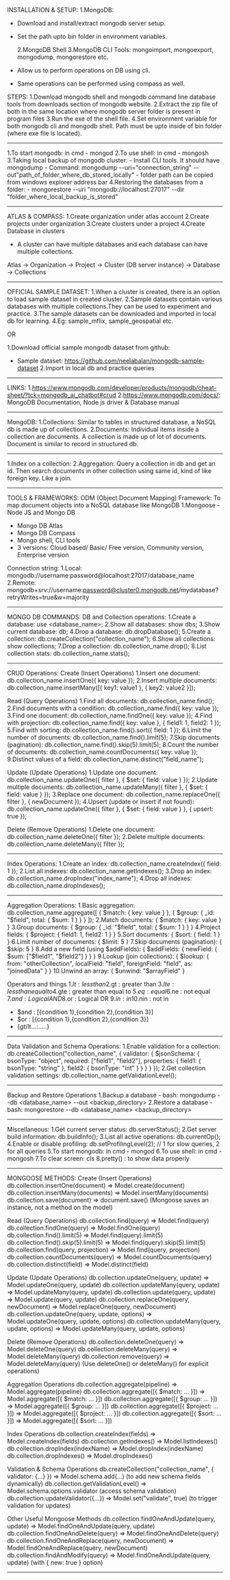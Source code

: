 INSTALLATION & SETUP:
1.MongoDB:

- Download and install/extract mongodb server setup.
- Set the path upto bin folder in environment variables.

  2.MongoDB Shell
  3.MongoDB CLI Tools: mongoimport, mongoexport, mongodump, mongorestore etc.

- Allow us to perform operations on DB using cli.
- Same operations can be performed using compass as well.

STEPS:
1.Download mongodb shell and mongodb command line database tools from downloads section of mongodb website.
2.Extract the zip file of both in the same location where mongodb server folder is present in program files
3.Run the exe of the shell file.
4.Set environment variable for both mongodb cli and mongodb shell. Path must be upto inside of bin folder (where exe file is located).

---

1.To start mongodb: in cmd - mongod
2.To use shell: in cmd - mongosh
3.Taking local backup of mongodb cluster: - Install CLI tools. It should have mongodump - Command: mongodump --uri="connection_string" --out"path_of_folder_where_db_stored_locally" - folder path can be copied from windows explorer address bar
4.Restoring the databases from a folder: - mongorestore --uri "mongodb://localhost:27017" --dir "folder_where_local_backup_is_stored"

---

ATLAS & COMPASS:
1.Create organization under atlas account
2.Create projects under organization
3.Create clusters under a project
4.Create Database in clusters

- A cluster can have multiple databases and each database can have multiple collections.

Atlas -> Organization -> Project -> Cluster (DB server instance) -> Database -> Collections

---

OFFICIAL SAMPLE DATASET:
1.When a cluster is created, there is an option to load sample dataset in created cluster.
2.Sample datasets contain various databases with multiple collections.They can be used to experiment and practice.
3.The sample datasets can be downloaded and imported in local db for learning.
4.Eg: sample_mflix, sample_geospatial etc.

OR

1.Download official sample mongodb dataset from github:

- Sample dataset: https://github.com/neelabalan/mongodb-sample-dataset
  2.Import in local db and practice queries

---

LINKS: 1.https://www.mongodb.com/developer/products/mongodb/cheat-sheet/?tck=mongodb_ai_chatbot#crud 2.https://www.mongodb.com/docs/: MongoDB Documentation, Node js driver & Database manual

---

MongoDB:
1.Collections: Similar to tables in structured database, a NoSQL db is made up of collections.
2.Documents: Individual items inside a collection are documents. A collection is made up of lot of documents. Document is similar to record in structured db.

---

1.Index on a collection:
2.Aggregation: Query a collection in db and get an id. Then search documents in other collection using same id, kind of like foreign key. Like a join.

---

TOOLS & FRAMEWORKS:
ODM (Object Document Mapping) Framework: To map document objects into a NoSQL database like MongoDB
1.Mongoose - Node JS and Mongo DB

- Mongo DB Atlas
- Mongo DB Compass
- Mongo shell, CLI tools
- 3 versions: Cloud based/ Basic/ Free version, Community version, Enterprise version

Connection string:
1.Local: mongodb://username:password@localhost:27017/database_name
2.Remote: mongodb+srv://username:password@cluster0.mongodb.net/mydatabase?retryWrites=true&w=majority

---

MONGO DB COMMANDS:
DB and Collection operations:
1.Create a database: use <database_name>;
2.Show all databases: show dbs;
3.Show current database: db;
4.Drop a database: db.dropDatabase();
5.Create a collection: db.createCollection("collection_name");
6.Show all collections: show collections;
7.Drop a collection: db.collection_name.drop();
8.List collection stats: db.collection_name.stats();

---

CRUD Operations:
Create (Insert Operations)
1.Insert one document: db.collection_name.insertOne({ key: value });
2.Insert multiple documents: db.collection_name.insertMany([{ key1: value1 }, { key2: value2 }]);

Read (Query Operations)
1.Find all documents: db.collection_name.find();
2.Find documents with a condition: db.collection_name.find({ key: value });
3.Find one document: db.collection_name.findOne({ key: value });
4.Find with projection: db.collection_name.find({ key: value }, { field1: 1, field2: 1 });
5.Find with sorting: db.collection_name.find().sort({ field: 1 });
6.Limit the number of documents: db.collection_name.find().limit(5);
7.Skip documents (pagination): db.collection_name.find().skip(5).limit(5);
8.Count the number of documents: db.collection_name.countDocuments({ key: value });
9.Distinct values of a field: db.collection_name.distinct("field_name");

Update (Update Operations)
1.Update one document: db.collection_name.updateOne({ filter }, { $set: { field: value } });
2.Update multiple documents: db.collection_name.updateMany({ filter }, { $set: { field: value } });
3.Replace one document: db.collection_name.replaceOne({ filter }, { newDocument });
4.Upsert (update or insert if not found): db.collection_name.updateOne({ filter }, { $set: { field: value } }, { upsert: true });

Delete (Remove Operations)
1.Delete one document: db.collection_name.deleteOne({ filter });
2.Delete multiple documents: db.collection_name.deleteMany({ filter });

---

Index Operations:
1.Create an index: db.collection_name.createIndex({ field: 1 });
2.List all indexes: db.collection_name.getIndexes();
3.Drop an index: db.collection_name.dropIndex("index_name");
4.Drop all indexes: db.collection_name.dropIndexes();

---

Aggregation Operations:
1.Basic aggregation: db.collection_name.aggregate([ { $match: { key: value } }, { $group: { _id: "$field", total: { $sum: 1 } } } ]);
2.Match documents: { $match: { key: value } }
3.Group documents: { $group: { _id: "$field", total: { $sum: 1 } } }
4.Project fields: { $project: { field1: 1, field2: 1 } }
5.Sort documents: { $sort: { field: 1 } }
6.Limit number of documents: { $limit: 5 }
7.Skip documents (pagination): { $skip: 5 }
8.Add a new field (using $addFields): { $addFields: { newField: { $sum: ["$field1", "$field2"] } } }
9.Lookup (join collections): { $lookup: { from: "otherCollection", localField: "field", foreignField: "field", as: "joinedData" } }
10.Unwind an array: { $unwind: "$arrayField" }

Operators and things 1.$lt : less than
2.$gt : greater than 3.$lte : less than equal to
4.$gte : greater than equal to 5.$eq : equal
6.$ne : not equal 7.$and : Logical AND
8.$or : Logical OR 9.$in : in
10.$nin : not in

- $and : [{condition 1},{condition 2},{condition 3}]
- $or : [{condition 1},{condition 2},{condition 3}]
- {$gt/$lt...:.....}

---

Data Validation and Schema Operations:
1.Enable validation for a collection:
db.createCollection("collection_name", {
validator: {
$jsonSchema: {
bsonType: "object",
required: ["field1", "field2"],
properties: {
field1: { bsonType: "string" },
field2: { bsonType: "int" }
}
}
}
});
2.Get collection validation settings: db.collection_name.getValidationLevel();

---

Backup and Restore Operations
1.Backup a database - bash: mongodump --db <database_name> --out <backup_directory>
2.Restore a database - bash: mongorestore --db <database_name> <backup_directory>

---

Miscellaneous:
1.Get current server status: db.serverStatus();
2.Get server build information: db.buildInfo();
3.List all active operations: db.currentOp();
4.Enable or disable profiling: db.setProfilingLevel(2); // 1 for slow queries, 2 for all queries
5.To start mongodb: in cmd - mongod
6.To use shell: in cmd - mongosh
7.To clear screen: cls
8.pretty() : to show data properly

---

MONGOOSE METHODS:
Create (Insert Operations)
db.collection.insertOne(document) => Model.create(document)
db.collection.insertMany(documents) => Model.insertMany(documents)
db.collection.save(document) => document.save() (Mongoose saves an instance, not a method on the model)

Read (Query Operations)
db.collection.find(query) => Model.find(query)
db.collection.findOne(query) => Model.findOne(query)
db.collection.find().limit(5) => Model.find(query).limit(5)
db.collection.find().skip(5).limit(5) => Model.find(query).skip(5).limit(5)
db.collection.find(query, projection) => Model.find(query, projection)
db.collection.countDocuments(query) => Model.countDocuments(query)
db.collection.distinct(field) => Model.distinct(field)

Update (Update Operations)
db.collection.updateOne(query, update) => Model.updateOne(query, update)
db.collection.updateMany(query, update) => Model.updateMany(query, update)
db.collection.update(query, update) => Model.update(query, update)
db.collection.replaceOne(query, newDocument) => Model.replaceOne(query, newDocument)
db.collection.updateOne(query, update, options) => Model.updateOne(query, update, options)
db.collection.updateMany(query, update, options) => Model.updateMany(query, update, options)

Delete (Remove Operations)
db.collection.deleteOne(query) => Model.deleteOne(query)
db.collection.deleteMany(query) => Model.deleteMany(query)
db.collection.remove(query) => Model.deleteMany(query) (Use deleteOne() or deleteMany() for explicit operations)

Aggregation Operations
db.collection.aggregate(pipeline) => Model.aggregate(pipeline)
db.collection.aggregate([{ $match: ... }]) => Model.aggregate([{ $match: ... }])
db.collection.aggregate([{ $group: ... }]) => Model.aggregate([{ $group: ... }])
db.collection.aggregate([{ $project: ... }]) => Model.aggregate([{ $project: ... }])
db.collection.aggregate([{ $sort: ... }]) => Model.aggregate([{ $sort: ... }])

Index Operations
db.collection.createIndex(fields) => Model.createIndex(fields)
db.collection.getIndexes() => Model.listIndexes()
db.collection.dropIndex(indexName) => Model.dropIndex(indexName)
db.collection.dropIndexes() => Model.dropIndexes()

Validation & Schema Operations
db.createCollection("collection_name", { validator: {...} }) => Model.schema.add(...) (to add new schema fields dynamically)
db.collection.getValidationLevel() => Model.schema.options.validator (access schema validation)
db.collection.updateValidator({...}) => Model.set("validate", true) (to trigger validation for updates)

Other Useful Mongoose Methods
db.collection.findOneAndUpdate(query, update) => Model.findOneAndUpdate(query, update)
db.collection.findOneAndDelete(query) => Model.findOneAndDelete(query)
db.collection.findOneAndReplace(query, newDocument) => Model.findOneAndReplace(query, newDocument)
db.collection.findAndModify(query) => Model.findOneAndUpdate(query, update) (with { new: true } option)

---
